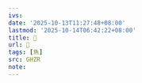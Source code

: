 ```yaml
---
ivs:
date: '2025-10-13T11:27:48+08:00'
lastmod: '2025-10-14T06:42:22+08:00'
title: 󰙶
url: 󰙶
tags: [魚]
src: GHZR
note:
---
```

